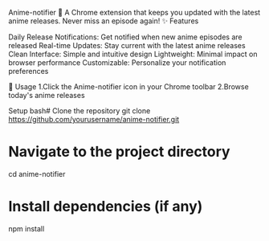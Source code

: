 Anime-notifier 🎌
A Chrome extension that keeps you updated with the latest anime releases. Never miss an episode again!
✨ Features

Daily Release Notifications: Get notified when new anime episodes are released
Real-time Updates: Stay current with the latest anime releases
Clean Interface: Simple and intuitive design
Lightweight: Minimal impact on browser performance
Customizable: Personalize your notification preferences

📱 Usage
1.Click the Anime-notifier icon in your Chrome toolbar
2.Browse today's anime releases

Setup
bash# Clone the repository
git clone https://github.com/yourusername/anime-notifier.git

# Navigate to the project directory
cd anime-notifier

# Install dependencies (if any)
npm install
